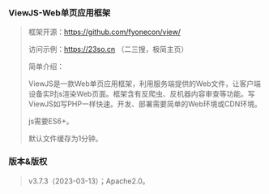 ### ViewJS-Web单页应用框架
>框架开源：https://github.com/fyonecon/view/
> 
>访问示例：https://23so.cn （二三搜，极简主页）
> 
>简单介绍：
>
>ViewJS是一款Web单页应用框架，利用服务端提供的Web文件，让客户端设备实时js渲染Web页面。框架含有反爬虫、反机器内容审查等功能。写ViewJS如写PHP一样快速。开发、部署需要简单的Web环境或CDN环境。
> 
> js需要ES6+。
> 
> 默认文件缓存为1分钟。
>
### 版本&版权
>v3.7.3（2023-03-13）；Apache2.0。
> 